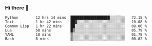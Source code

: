 ### Hi there 👋

<!--
**gustavkrist/gustavkrist** is a ✨ _special_ ✨ repository because its `README.md` (this file) appears on your GitHub profile.

Here are some ideas to get you started:

- 🔭 I’m currently working on ...
- 🌱 I’m currently learning ...
- 👯 I’m looking to collaborate on ...
- 🤔 I’m looking for help with ...
- 💬 Ask me about ...
- 📫 How to reach me: ...
- 😄 Pronouns: ...
- ⚡ Fun fact: ...
-->

<!--START_SECTION:waka-->

```text
Python        12 hrs 14 mins  ██████████████████░░░░░░░   72.15 %
Text          1 hr 42 mins    ██▓░░░░░░░░░░░░░░░░░░░░░░   10.08 %
Common Lisp   1 hr 22 mins    ██░░░░░░░░░░░░░░░░░░░░░░░   08.06 %
Lua           58 mins         █▒░░░░░░░░░░░░░░░░░░░░░░░   05.79 %
YAML          18 mins         ▒░░░░░░░░░░░░░░░░░░░░░░░░   01.78 %
Bash          8 mins          ▒░░░░░░░░░░░░░░░░░░░░░░░░   00.82 %
```

<!--END_SECTION:waka-->
